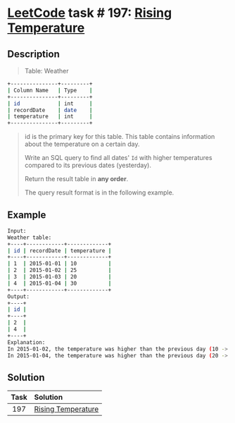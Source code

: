 # [LeetCode][leetcode] task # 197: [Rising Temperature][task]

Description
-----------

> Table: Weather
```sh
+---------------+---------+
| Column Name   | Type    |
+---------------+---------+
| id            | int     |
| recordDate    | date    |
| temperature   | int     |
+---------------+---------+
```
> id is the primary key for this table.
> This table contains information about the temperature on a certain day.
>
> Write an SQL query to find all dates' `Id`
> with higher temperatures compared to its previous dates (yesterday).
>
> Return the result table in **any order**.
>
> The query result format is in the following example.

Example
-------

```sh
Input: 
Weather table:
+----+------------+-------------+
| id | recordDate | temperature |
+----+------------+-------------+
| 1  | 2015-01-01 | 10          |
| 2  | 2015-01-02 | 25          |
| 3  | 2015-01-03 | 20          |
| 4  | 2015-01-04 | 30          |
+----+------------+-------------+
Output: 
+----+
| id |
+----+
| 2  |
| 4  |
+----+
Explanation:
In 2015-01-02, the temperature was higher than the previous day (10 -> 25).
In 2015-01-04, the temperature was higher than the previous day (20 -> 30).
```

Solution
--------

| Task | Solution                       |
|:----:|:-------------------------------|
| 197  | [Rising Temperature][solution] |


[leetcode]: <http://leetcode.com/>
[task]: <https://leetcode.com/problems/rising-temperature/>
[solution]: <https://github.com/wellaxis/witalis-jkit/blob/main/module/tasks/src/main/java/com/witalis/jkit/tasks/core/task/leetcode/h2/p197/option/Practice.java>
